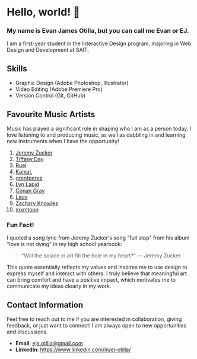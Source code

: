 # Hello, world! 👋

### My name is Evan James Otilla, but you can call me Evan or EJ.
I am a first-year student in the Interactive Design program, majoring in Web Design and Development at SAIT.

## Skills

- Graphic Design (Adobe Photoshop, Illustrator)
- Video Editing (Adobe Premiere Pro)
- Version Control (Git, GitHub)

## Favourite Music Artists

Music has played a significant role in shaping who I am as a person today. I love listening to and producing music, as well as dabbling in and learning new instruments when I have the opportunity!

1. [Jeremy Zucker](https://open.spotify.com/artist/3gIRvgZssIb9aiirIg0nI3?si=Of9XohBfQQeOct9wlZ59uQ)
2. [Tiffany Day](https://open.spotify.com/artist/5D5Qbe1lf3aMnLsPSzXItu?si=saf-PtPrTVulCy2fnJ0Zww)
3. [Ruel](https://open.spotify.com/artist/5xkAtLTf309LAGZTbvULBn?si=FB-ZsHQfRnqsIfWftTgW6w)
4. [Kamal.](https://open.spotify.com/artist/2gIHyzlzKxntjQWf8xAGaI?si=6-wnDt2QTXKI_hQCznfC5Q)
5. [grentperez](https://open.spotify.com/artist/73BLwSX6gsNeVzS7DgI4xe?si=cZ0lIJeNRnaSe5Uw29gqlQ)
6. [Lyn Lapid](https://open.spotify.com/artist/4pfy05cNNTacuOQ6SiSu4v?si=GFe4kxUgT_eCmyEQ0_dzow)
7. [Conan Gray](https://open.spotify.com/artist/4Uc8Dsxct0oMqx0P6i60ea?si=JRieqSOsQ9uiEe4JcRwFRg)
8. [Lauv](https://open.spotify.com/artist/5JZ7CnR6gTvEMKX4g70Amv?si=nRf7i9VJTs-1SEZUpMQ9-A)
9. [Zachary Knowles](https://open.spotify.com/artist/5BxcZnUcETSt90VlbsdugI?si=WvsIK002SjKeWNtCUZGGiw)
10. [mxmtoon](https://open.spotify.com/artist/0HthCchcL0kVLHTr113Vk1?si=DFsqKtutQJ6S-c5ANLCIgw)

### Fun Fact!

I quoted a song lyric from Jeremy Zucker's song "full stop" from his album "love is not dying" in my high school yearbook:

> "Will the solace in art fill the hole in my heart?" — Jeremy Zucker

This quote essentially reflects my values and inspires me to use design to express myself and interact with others. I truly believe that meaningful art can bring comfort and have a positive impact, which motivates me to communicate my ideas clearly in my work.

## Contact Information

Feel free to reach out to me if you are interested in collaboration, giving feedback, or just want to connect! I am always open to new opportunities and discussions.

- **Email**: eja.otilla@gmail.com
- **LinkedIn**: https://www.linkedin.com/in/ej-otilla/